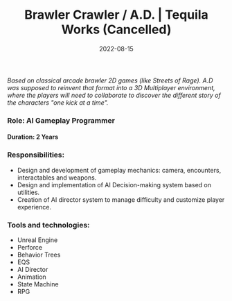 ﻿---
title: "Brawler Crawler / A.D. | Tequila Works (Cancelled)"
description: "PVE multiplayer action game. Working as AI Gameplay Programmer for 2 years"
date: 2022-08-15
image:
  path: assets/img/brawler/ad.jpg # Add image post (optional)
---

*Based on classical arcade brawler 2D games (like Streets of Rage). A.D was supposed to reinvent that format into a 3D 
Multiplayer environment, where the players will need to collaborate to discover the different story of the characters 
"one kick at a time".*

### Role: AI Gameplay Programmer 
#### Duration: 2 Years
### Responsibilities:
* Design and development of gameplay mechanics: camera, encounters, interactables and weapons.
* Design and implementation of AI Decision-making system based on utilities.
* Creation of AI director system to manage difficulty and customize player experience.

### Tools and technologies:
* Unreal Engine
* Perforce
* Behavior Trees
* EQS
* AI Director
* Animation
* State Machine
* RPG



